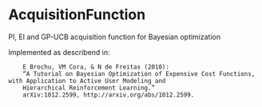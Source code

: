 # AcquisitionFunction
PI, EI and GP-UCB acquisition function for Bayesian optimization

Implemented as describend in:

		E Brochu, VM Cora, & N de Freitas (2010): 
		“A Tutorial on Bayesian Optimization of Expensive Cost Functions, with Application to Active User Modeling and 	
		Hierarchical Reinforcement Learning.” 
		arXiv:1012.2599, http://arxiv.org/abs/1012.2599.

